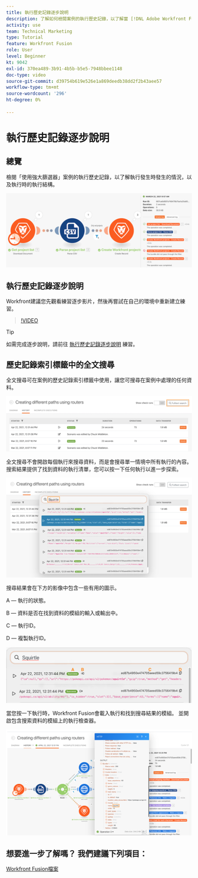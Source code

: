 ```yaml
---
title: 執行歷史記錄逐步說明
description: 了解如何檢閱案例的執行歷史記錄，以了解當 [!DNL Adobe Workfront Fusion].
activity: use
team: Technical Marketing
type: Tutorial
feature: Workfront Fusion
role: User
level: Beginner
kt: 9042
exl-id: 370ea489-3b91-4b5b-b5e5-7948bbee1148
doc-type: video
source-git-commit: d39754b619e526e1a869deedb38dd2f2b43aee57
workflow-type: tm+mt
source-wordcount: '296'
ht-degree: 0%

---
```


# 執行歷史記錄逐步說明

## 總覽

檢閱「使用強大篩選器」案例的執行歷史記錄，以了解執行發生時發生的情況，以及執行時的執行結構。

![「融合」場景中的執行歷史記錄影像](assets/execution-history-and-scheduling-1.png)

## 執行歷史記錄逐步說明

Workfront建議您先觀看練習逐步影片，然後再嘗試在自己的環境中重新建立練習。

>[!VIDEO](https://video.tv.adobe.com/v/335283/?quality=12)

>[!TIP]
>
>如需完成逐步說明，請前往 [執行歷史記錄逐步說明](https://experienceleague.adobe.com/docs/workfront-learn/tutorials-workfront/fusion/exercises/execution-history.html?lang=en) 練習。

## 歷史記錄索引標籤中的全文搜尋

全文搜尋可在案例的歷史記錄索引標籤中使用，讓您可搜尋在案例中處理的任何資料。

![執行歷史記錄搜索的影像](assets/execution-history-and-scheduling-2.png)

全文搜尋不會開啟每個執行來搜尋資料，而是會搜尋單一情境中所有執行的內容。 搜索結果提供了找到資料的執行清單，您可以按一下任何執行以進一步探索。

![執行歷史記錄搜索的影像](assets/execution-history-and-scheduling-3.png)

搜尋結果會在下方的影像中包含一些有用的圖示。

A — 執行的狀態。

B — 資料是否在找到資料的模組的輸入或輸出中。

C — 執行ID。

D — 複製執行ID。

![執行歷史記錄搜索結果的影像](assets/execution-history-and-scheduling-4.png)

當您按一下執行時，Workfront Fusion會載入執行和找到搜尋結果的模組。 並開啟包含搜索資料的模組上的執行檢查器。

![執行歷史記錄連結的影像](assets/execution-history-and-scheduling-5.png)


## 想要進一步了解嗎？ 我們建議下列項目：

[Workfront Fusion檔案](https://experienceleague.adobe.com/docs/workfront/using/adobe-workfront-fusion/workfront-fusion-2.html?lang=en)
